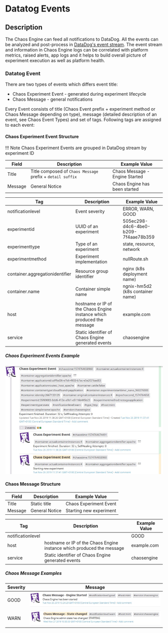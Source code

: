# Datatog Events

## Description

The Chaos Engine can feed all notifications to DataDog. All the events can be analyzed and post-process in [DataDog's event stream](https://app.datadoghq.com/event/stream). The event stream and information in Chaos Engine logs can be correlated with platform metrics, raised alerts, app logs and it helps to build overall picture of experiment execution as well as platform health.

### Datatog Event 

There are two types of events which differs event title:

- Chaos Experiment Event - generated during experiment lifecycle
- Chaos Message - general notifications 

Every Event consists of title (Chaos Event prefix + experiment method or Chaos Message depending on type), message (detailed description of an event, see Chaos Event Types) and set of tags.
Following tags are assigned to each event:

#### Chaos Experiment Event Structure

!!! Note
    Chaos Experiment Events are grouped in DataDog stream by experiment ID

| Field | Description | Example Value |
| --- | --- | --- |
| Title | Title composed of `Chaos Message` prefix + `detail suffix` | Chaos Message - Engine Started |
| Message | General Notice | Chaos Engine has been started |


| Tag | Description | Example Value |
| --- | --- | --- |
| notificationlevel | Event severity | ERROR, WARN, GOOD |
| experimentid | UUID of an experiment | 505ec298-d4c6-4be0-b209-7f4aae78b359 |
| experimenttype | Type of an experiment | state, resource, network | 
| experimentmethod | Experiment implementation | nullRoute.sh |
| container.aggregationidentifier | Resource group identifier | nginx (k8s deployment name)|
| container.name | Container simple name |  ngnix-hm5d2 (k8s container name)  |
| host | hostname or IP of the Chaos Engine instance which produced the message | example.com |
| service | Static identifier of Chaos Engine generated events | chaosengine |

##### Chaos Experiment Events Example

![Chaos Experiment Event](../../images/datadog/events/dd_chaos_event.jpg)
        
#### Chaos Message Structure

| Field | Description | Example Value |
| --- | --- | --- |
| Title | Static title | Chaos Experiment Event |
| Message | General Notice | Starting new experiment  |

| Tag | Description | Example Value |
| --- | --- | --- |
| notificationlevel | | GOOD |
| host | hostname or IP of the Chaos Engine instance which produced the message | example.com |
| service | Static identifier of Chaos Engine generated events | chaosengine |

##### Chaos Message Examples

| Severity | Message |
| --- | --- |
| GOOD | ![Good Message](../../images/datadog/events/dd_message_good.jpg) |
| WARN | ![Warn Message](../../images/datadog/events/dd_message_warn.jpg) |
